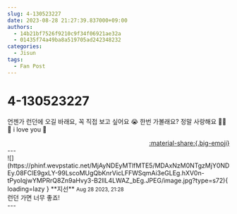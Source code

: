 ```yaml
---
slug: 4-130523227
date: 2023-08-28 21:27:39.837000+09:00
authors:
  - 14b21bf7526f9210c9f34f06921ae32a
  - 01435f74a49ba8a519705ad242348232
categories:
  - Jisun
tags:
  - Fan Post
---
```


# 4-130523227

<div class="post-container" markdown="1">
<div class="content-container md-sidebar__scrollwrap" markdown="1">

언젠가 런던에 오길 바래요, 꼭 직접 보고 싶어요 😭 한번 가볼래요? 정말 사랑해요 🤍🤍🤍 i love you 🩷

</div>
</div>

<div style="text-align: right;" markdown="1">
<a href="https://weverse.io/fromis9/fanpost/4-130523227" style="text-align: right;">:material-share:{.big-emoji}</a>
</div>
---

<div class="comments-container md-sidebar__scrollwrap" markdown="1">
<div class="comment" markdown="1">
<div class='id-container' markdown="1">
![](https://phinf.wevpstatic.net/MjAyNDEyMTlfMTE5/MDAxNzM0NTgzMjY0NDEy.08FClE9gxLY-99LscoMUgQbKnrVicLFFWSqmAi3eGLEg.hXV0n-tPyoIqjwYMPRrQ8Zn9aHvy3-B2llL4LWAZ_bEg.JPEG/image.jpg?type=s72){ loading=lazy }
**<span class="artist">지선</span>** <small>Aug 28 2023, 21:28</small><br>
</div>
<div class='comment-body' markdown="1">
런던 가면 너무 좋죠!
</div>
</div>
</div>
---
